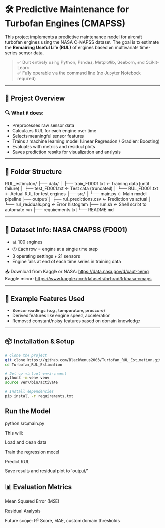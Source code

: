 # 🛠️ Predictive Maintenance for Turbofan Engines (CMAPSS)

This project implements a predictive maintenance model for aircraft turbofan engines using the NASA C-MAPSS dataset. The goal is to estimate the **Remaining Useful Life (RUL)** of engines based on multivariate time-series sensor data.

> ✅ Built entirely using Python, Pandas, Matplotlib, Seaborn, and Scikit-Learn  
> ✅ Fully operable via the command line (no Jupyter Notebook required)

---

## 🚀 Project Overview

### 🔍 What it does:
- Preprocesses raw sensor data
- Calculates RUL for each engine over time
- Selects meaningful sensor features
- Trains a machine learning model (Linear Regression / Gradient Boosting)
- Evaluates with metrics and residual plots
- Saves prediction results for visualization and analysis

---

## 📂 Folder Structure

RUL_estimaton/
├── data/
│ ├── train_FD001.txt ← Training data (until failure)
│ ├── test_FD001.txt ← Test data (truncated)
│ └── RUL_FD001.txt ← Actual RUL for test engines
├── src/
│ └── main.py ← Main model pipeline
├── output/
│ ├── rul_predictions.csv ← Prediction vs actual
│ └── rul_residuals.png ← Error histogram
├── run.sh ← Shell script to automate run
├── requirements.txt
└── README.md


---

## 🧠 Dataset Info: NASA CMAPSS (FD001)

- 📊 100 engines
- 🕐 Each row = engine at a single time step
- 3 operating settings + 21 sensors
- Engine fails at end of each time series in training data

📥 Download from Kaggle or NASA:
https://data.nasa.gov/d/xaut-bemq  
Kaggle mirror: https://www.kaggle.com/datasets/behrad3d/nasa-cmaps

---

## 🧪 Example Features Used

- Sensor readings (e.g., temperature, pressure)
- Derived features like engine speed, acceleration
- Removed constant/noisy features based on domain knowledge

---

## 📦 Installation & Setup

```bash
# Clone the project
git clone https://github.com/BlackVenus2003/Turbofan_RUL_Estimation.git
cd Turbofan_RUL_Estimation

# Set up virtual environment
python3 -m venv venv
source venv/bin/activate

# Install dependencies
pip install -r requirements.txt

```
## Run the Model

python src/main.py

This will:

Load and clean data

Train the regression model

Predict RUL

Save results and residual plot to 'output/'

## 📊 Evaluation Metrics

Mean Squared Error (MSE)

Residual Analysis

Future scope: R² Score, MAE, custom domain thresholds








